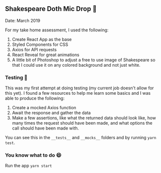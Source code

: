 ## Shakespeare Doth Mic Drop 🎤

Date: March 2019

For my take home assessment, I used the following:

1.  Create React App as the base
2.  Styled Components for CSS
3.  Axios for API requests
4.  React Reveal for great animations
5.  A little bit of Photoshop to adjust a free to use image of Shakespeare so that I could use it on any colored background and not just white.

### Testing 🚀

This was my first attempt at doing testing (my current job doesn't allow for this yet). I found a few resources to help me learn some basics and I was able to produce the following:

1. Create a mocked Axios function
2. Await the response and gather the data
3. Make a few assertions, like what the returned data should look like, how many times the request should have been made, and what options the call should have been made with.

You can see this in the `__tests__` and `__mocks__` folders and by running `yarn test`.

### You know what to do 😄

Run the app `yarn start`
